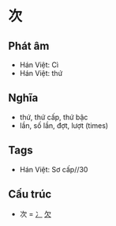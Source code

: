 # 次

## Phát âm
* Hán Việt: Cì
* Hán Việt: thứ

## Nghĩa
* thứ, thứ cấp, thứ bậc
* lần, số lần, đợt, lượt (times)

## Tags
* Hán Việt: Sơ cấp//30

## Cấu trúc
* 次 = [冫](冫.md) [欠](欠.md)

<script>window.HANZI_FIELD='次';</script>